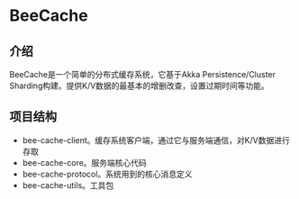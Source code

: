 # BeeCache

## 介绍

BeeCache是一个简单的分布式缓存系统，它基于Akka Persistence/Cluster Sharding构建。提供K/V数据的最基本的增删改查，设置过期时间等功能。

## 项目结构

* bee-cache-client。缓存系统客户端，通过它与服务端通信，对K/V数据进行存取
* bee-cache-core。服务端核心代码
* bee-cache-protocol。系统用到的核心消息定义
* bee-cache-utils。工具包

